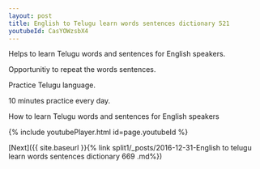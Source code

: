 ```yaml
---
layout: post
title: English to Telugu learn words sentences dictionary 521 
youtubeId: CasYOWzsbX4
---
```

 
 
Helps to learn Telugu words and sentences for English speakers.

Opportunitiy to repeat the words sentences. 

Practice Telugu language. 
 
10 minutes practice every day. 
 
How to learn Telugu words and sentences for English speakers 
 
{% include youtubePlayer.html id=page.youtubeId %}
 
 
[Next]({{ site.baseurl }}{% link  split1/_posts/2016-12-31-English to telugu learn words sentences dictionary 669 .md%})
 

